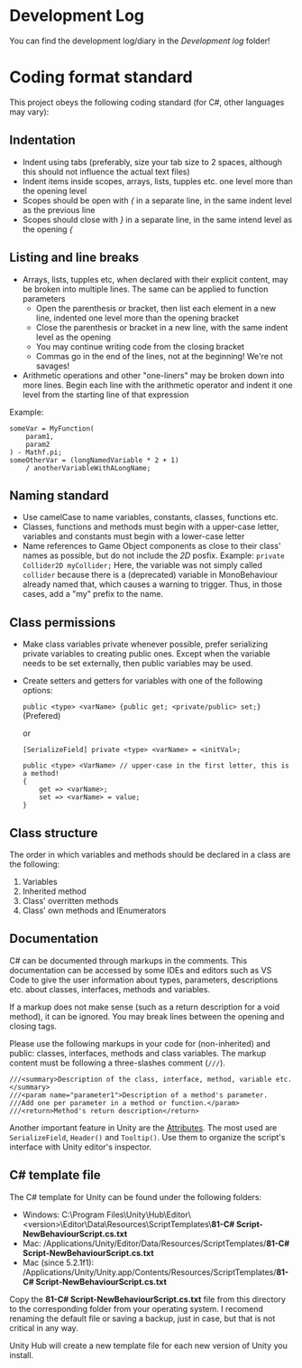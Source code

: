 # Development Log

You can find the development log/diary in the _Development log_ folder!

# Coding format standard
This project obeys the following coding standard (for C#, other languages may vary):

## Indentation

- Indent using tabs (preferably, size your tab size to 2 spaces, although this should not influence the actual text files)
- Indent items inside scopes, arrays, lists, tupples etc. one level more than the opening level
- Scopes should be open with _{_ in a separate line, in the same indent level as the previous line
- Scopes should close with _}_ in a separate line, in the same intend level as the opening _{_

## Listing and line breaks

- Arrays, lists, tupples etc, when declared with their explicit content, may be broken into multiple lines. The same can be applied to function parameters
	- Open the parenthesis or bracket, then list each element in a new line, indented one level more than the opening bracket
	- Close the parenthesis or bracket in a new line, with the same indent level as the opening
	- You may continue writing code from the closing bracket
	- Commas go in the end of the lines, not at the beginning! We're not savages!
- Arithmetic operations and other "one-liners" may be broken down into more lines. Begin each line with the arithmetic operator and indent it one level from the starting line of that expression

Example:

```
someVar = MyFunction(
	param1,
	param2
) - Mathf.pi;
someOtherVar = (longNamedVariable * 2 + 1)
	/ anotherVariableWithALongName;
```

## Naming standard

- Use camelCase to name variables, constants, classes, functions etc.
- Classes, functions and methods must begin with a upper-case letter, variables and constants must begin with a lower-case letter
- Name references to Game Object components as close to their class' names as possible, but do not include the _2D_ posfix. Example: `private Collider2D myCollider;` Here, the variable was not simply called `collider` because there is a (deprecated) variable in MonoBehaviour already named that, which causes a warning to trigger. Thus, in those cases, add a "my" prefix to the name.

## Class permissions

- Make class variables private whenever possible, prefer serializing private variables to creating public ones. Except when the variable needs to be set externally, then public variables may be used.
- Create setters and getters for variables with one of the following options:

	`public <type> <varName> {public get; <private/public> set;}` (Prefered)

	or

	```
	[SerializeField] private <type> <varName> = <initVal>;

	public <type> <VarName> // upper-case in the first letter, this is a method!
	{
		get => <varName>;
		set => <varName> = value;
	}
	```

## Class structure

The order in which variables and methods should be declared in a class are the following:

1. Variables
2. Inherited method
3. Class' overritten methods
4. Class' own methods and IEnumerators

## Documentation

C# can be documented through markups in the comments.
This documentation can be accessed by some IDEs and editors such as VS Code to give the user information about types, parameters, descriptions etc. about classes, interfaces, methods and variables.

If a markup does not make sense (such as a return description for a void method), it can be ignored.
You may break lines between the opening and closing tags.

Please use the following markups in your code for (non-inherited) and public: classes, interfaces, methods and class variables.
The markup content must be following a three-slashes comment (`///`).

```
///<summary>Description of the class, interface, method, variable etc.</summary>
///<param name="parameter1">Description of a method's parameter.
///Add one per parameter in a method or function.</param>
///<return>Method's return description</return>
```

Another important feature in Unity are the [Attributes](https://docs.unity3d.com/Manual/Attributes.html). The most used are `SerializeField`, `Header()` and `Tooltip()`.
Use them to organize the script's interface with Unity editor's inspector.

## C# template file
The C# template for Unity can be found under the following folders:

- Windows: C:\Program Files\Unity\Hub\Editor\\<version\>\Editor\Data\Resources\ScriptTemplates\\**81-C# Script-NewBehaviourScript.cs.txt**
- Mac: /Applications/Unity/Editor/Data/Resources/ScriptTemplates/**81-C# Script-NewBehaviourScript.cs.txt**
- Mac (since 5.2.1f1): /Applications/Unity/Unity.app/Contents/Resources/ScriptTemplates/**81-C# Script-NewBehaviourScript.cs.txt**

Copy the **81-C# Script-NewBehaviourScript.cs.txt** file from this directory to the corresponding folder from your operating system.
I recomend renaming the default file or saving a backup, just in case, but that is not critical in any way.

Unity Hub will create a new template file for each new version of Unity you install.